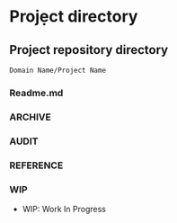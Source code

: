 # Projẹct directory 
  ## Project repository directory
    Domain Name/Project Name

   ### Readme.md
   ### ARCHIVE

   ### AUDIT

   ### REFERENCE

   ### WIP


* WIP: Work In Progress

